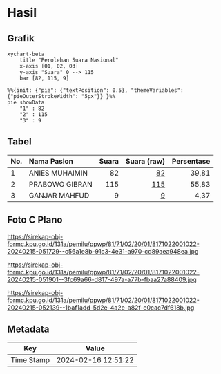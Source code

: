 # Hasil

## Grafik

```mermaid
xychart-beta
    title "Perolehan Suara Nasional"
    x-axis [01, 02, 03]
    y-axis "Suara" 0 --> 115
    bar [82, 115, 9]
```

```mermaid
%%{init: {"pie": {"textPosition": 0.5}, "themeVariables": {"pieOuterStrokeWidth": "5px"}} }%%
pie showData
    "1" : 82
    "2" : 115
    "3" : 9
```

## Tabel

| No. | Nama Paslon    | Suara | Suara (raw) | Persentase |
|:--- |:-------------- | -----:| -----------:| ----------:|
| 1   | ANIES MUHAIMIN | 82    | [82][p-1]   | 39,81      |
| 2   | PRABOWO GIBRAN | 115   | [115][p-2]  | 55,83      |
| 3   | GANJAR MAHFUD  | 9     | [9][p-3]    | 4,37       |


[p-1]: https://github.com/gigit-pemilu/pemilu-2024/blob/main/pilpres/hitung-suara/sub/81-maluku/sub/71-kota-ambon/sub/02-sirimau/sub/2001-hative-kecil/sub/022-tps/sub/paslon-1.txt
[p-2]: https://github.com/gigit-pemilu/pemilu-2024/blob/main/pilpres/hitung-suara/sub/81-maluku/sub/71-kota-ambon/sub/02-sirimau/sub/2001-hative-kecil/sub/022-tps/sub/paslon-2.txt
[p-3]: https://github.com/gigit-pemilu/pemilu-2024/blob/main/pilpres/hitung-suara/sub/81-maluku/sub/71-kota-ambon/sub/02-sirimau/sub/2001-hative-kecil/sub/022-tps/sub/paslon-3.txt

## Foto C Plano

https://sirekap-obj-formc.kpu.go.id/131a/pemilu/ppwp/81/71/02/20/01/8171022001022-20240215-051729--c56a1e8b-91c3-4e31-a970-cd89aea948ea.jpg

https://sirekap-obj-formc.kpu.go.id/131a/pemilu/ppwp/81/71/02/20/01/8171022001022-20240215-051901--3fc69a66-d817-497a-a77b-fbaa27a88409.jpg

https://sirekap-obj-formc.kpu.go.id/131a/pemilu/ppwp/81/71/02/20/01/8171022001022-20240215-052139--1baf1add-5d2e-4a2e-a82f-e0cac7df618b.jpg


## Metadata

| Key        | Value               |
| ---------- | ------------------- |
| Time Stamp | 2024-02-16 12:51:22 |



